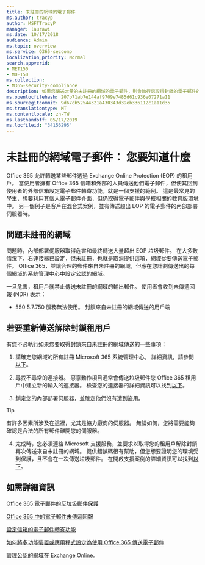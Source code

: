```yaml
---
title: 未註冊的網域的電子郵件
ms.author: tracyp
author: MSFTTracyP
manager: laurawi
ms.date: 10/17/2018
audience: Admin
ms.topic: overview
ms.service: O365-seccomp
localization_priority: Normal
search.appverid:
- MET150
- MOE150
ms.collection:
- M365-security-compliance
description: 如果您傳送大量的未註冊的網域的電子郵件，則會執行您取得封鎖的電子郵件的風險。 閱讀本篇文章以了解更多。
ms.openlocfilehash: 207b71ab7e144af9709e7485d61c936e07271a11
ms.sourcegitcommit: 9d67cb52544321a430343d39eb336112c1a11d35
ms.translationtype: MT
ms.contentlocale: zh-TW
ms.lasthandoff: 05/17/2019
ms.locfileid: "34156295"
---
```

# <a name="unregistered-domain-email-what-you-need-to-know"></a>未註冊的網域電子郵件： 您要知道什麼

Office 365 允許轉送某些郵件透過 Exchange Online Protection (EOP) 的租用戶。 當使用者擁有 Office 365 信箱和外部的人員傳送他們電子郵件，但使其回到使用者的外部信箱設定電子郵件轉寄功能，就是一個支援的範例。 這是最常見的學生，想要利用其個人電子郵件介面，但仍取得電子郵件與學校相關的教育版環境中。 另一個例子是客戶在混合式案例，並有傳送超出 EOP 的電子郵件的內部部署伺服器時。

## <a name="problems-with-unregistered-domains"></a>問題未註冊的網域

問題時，內部部署伺服器取得危害和最終轉送大量超出 EOP 垃圾郵件。 在大多數情況下，右連接器已設定，但未註冊，也就是取消提供這項，網域從要傳送電子郵件。 Office 365，並讓合理的郵件來自未註冊的網域，但應在您計劃傳送出的每個網域的系統管理中心中設定公認的網域。

一旦危害，租用戶就禁止傳送未註冊的網域的輸出郵件。 使用者會收到未傳遞回報 (NDR) 表示：

- 550 5.7.750 服務無法使用。 封鎖來自未註冊的網域傳送的用戶端

## <a name="unblocking-tenant-in-order-to-send-again"></a>若要重新傳送解除封鎖租用戶

有您不必執行如果您要取得封鎖來自未註冊的網域傳送的一些事項：

1. 請確定您網域的所有註冊 Microsoft 365 系統管理中心。 詳細資訊，請參閱[以下](https://docs.microsoft.com/en-us/exchange/mail-flow-best-practices/manage-accepted-domains/manage-accepted-domains)。

2. 尋找不尋常的連接器。 惡意動作項目通常會傳送垃圾郵件您 Office 365 租用戶中建立新的輸入的連接器。 檢查您的連接器的詳細資訊可以找到[以下](https://docs.microsoft.com/en-us/powershell/module/exchange/mail-flow/get-inboundconnector?view=exchange-ps)。 

3. 鎖定您的內部部署伺服器，並確定他們沒有遭到盜用。

> [!TIP]
> 有許多因素所涉及在這裡，尤其是協力廠商的伺服器。 無論如何，您將需要能夠確認是合法的所有郵件離開您的伺服器。

4. 完成時，您必須連絡 Microsoft 支援服務，並要求以取得您的租用戶解除封鎖再次傳送來自未註冊的網域。  提供錯誤碼很有幫助，但您想要證明您的環境受到保護，且不會在一次傳送垃圾郵件。 在開啟支援案例的詳細資訊可以找到[以下](https://support.office.com/en-us/article/Contact-support-for-business-products-Admin-Help-32a17ca7-6fa0-4870-8a8d-e25ba4ccfd4b#ID0EAADAAA=online)。
  
## <a name="for-more-information"></a>如需詳細資訊

[Office 365 電子郵件的反垃圾郵件保護](anti-spam-protection.md)

[Office 365 中的電子郵件未傳遞回報](https://support.office.com/article/email-non-delivery-reports-in-office-365-51daa6b9-2e35-49c4-a0c9-df85bf8533c3)

[設定信箱的電子郵件轉寄功能](https://docs.microsoft.com/en-us/exchange/recipients-in-exchange-online/manage-user-mailboxes/configure-email-forwarding)

[如何將多功能裝置或應用程式設定為使用 Office 365 傳送電子郵件](https://support.office.com/en-us/article/How-to-set-up-a-multifunction-device-or-application-to-send-email-using-Office-365-69f58e99-c550-4274-ad18-c805d654b4c4)

[管理公認的網域在 Exchange Online](https://docs.microsoft.com/en-us/exchange/mail-flow-best-practices/manage-accepted-domains/manage-accepted-domains)。
